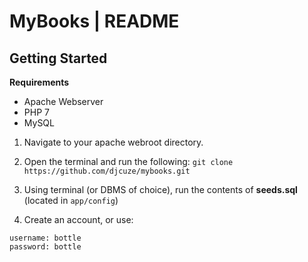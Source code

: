 # MyBooks | README
## Getting Started
**Requirements**

* Apache Webserver
* PHP 7
* MySQL

1. Navigate to your apache webroot directory. 

2. Open the terminal and run the following:
`git clone https://github.com/djcuze/mybooks.git`

3. Using terminal (or DBMS of choice), run the contents of **seeds.sql** (located in `app/config`)

4. Create an account, or use: 

```
username: bottle
password: bottle
```
